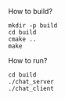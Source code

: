 How to build?

```
mkdir -p build
cd build
cmake ..
make
```

How to run?
```
cd build
./chat_server
./chat_client
```